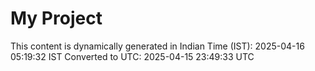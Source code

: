 # My Project

This content is dynamically generated in Indian Time (IST): 2025-04-16 05:19:32 IST
Converted to UTC: 2025-04-15 23:49:33 UTC
